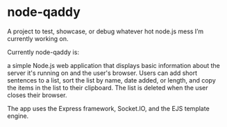 # node-qaddy
A project to test, showcase, or debug whatever hot node.js mess I’m currently working on.

Currently node-qaddy is:

a simple Node.js web application that displays basic information about the server it's running on and the user's browser. Users can add short sentences to a list, sort the list by name, date added, or length, and copy the items in the list to their clipboard. The list is deleted when the user closes their browser.

The app uses the Express framework, Socket.IO, and the EJS template engine.

